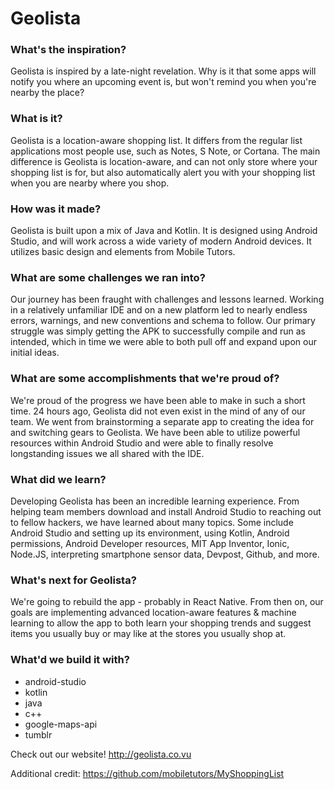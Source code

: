 # Geolista

### What's the inspiration?

Geolista is inspired by a late-night revelation. Why is it that some apps will notify you where an upcoming event is, but won't remind you when you're nearby the place?

### What is it?

Geolista is a location-aware shopping list. It differs from the regular list applications most people use, such as Notes, S Note, or Cortana. The main difference is Geolista is location-aware, and can not only store where your shopping list is for, but also automatically alert you with your shopping list when you are nearby where you shop.

### How was it made?

Geolista is built upon a mix of Java and Kotlin. It is designed using Android Studio, and will work across a wide variety of modern Android devices. It utilizes basic design and elements from Mobile Tutors. 

### What are some challenges we ran into?

Our journey has been fraught with challenges and lessons learned. Working in a relatively unfamiliar IDE and on a new platform led to nearly endless errors, warnings, and new conventions and schema to follow. Our primary struggle was simply getting the APK to successfully compile and run as intended, which in time we were able to both pull off and expand upon our initial ideas.

### What are some accomplishments that we're proud of?

We're proud of the progress we have been able to make in such a short time. 24 hours ago, Geolista did not even exist in the mind of any of our team. We went from brainstorming a separate app to creating the idea for and switching gears to Geolista. We have been able to utilize powerful resources within Android Studio and were able to finally resolve longstanding issues we all shared with the IDE. 

### What did we learn?

Developing Geolista has been an incredible learning experience. From helping team members download and install Android Studio to reaching out to fellow hackers, we have learned about many topics. Some include Android Studio and setting up its environment, using Kotlin, Android permissions, Android Developer resources, MIT App Inventor, Ionic, Node.JS, interpreting smartphone sensor data, Devpost, Github, and more.

### What's next for Geolista?

We're going to rebuild the app - probably in React Native. From then on, our goals are implementing advanced location-aware features & machine learning to allow the app to both learn your shopping trends and suggest items you usually buy or may like at the stores you usually shop at.

### What'd we build it with?

* android-studio
* kotlin
* java
* c++
* google-maps-api
* tumblr


Check out our website! http://geolista.co.vu

Additional credit: https://github.com/mobiletutors/MyShoppingList